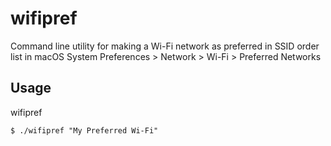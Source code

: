 # wifipref

Command line utility for making a Wi-Fi network as preferred in SSID order list in macOS System Preferences > Network > Wi-Fi > Preferred Networks

## Usage

wifipref <SSID>

`$ ./wifipref "My Preferred Wi-Fi"`
